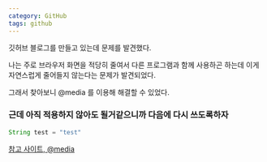 ```yaml
---
category: GitHub
tags: github
---
```

깃허브 블로그를 만들고 있는데 문제를 발견했다.

나는 주로 브라우저 화면을 적당히 줄여서 다른 프로그램과 함께 사용하곤 하는데 이게 자연스럽게 줄어들지 않는다는 문제가 발견되었다.

그래서 찾아보니 @media 를 이용해 해결할 수 있었다.

### 근데 아직 적용하지 않아도 될거같으니까 다음에 다시 쓰도록하자

```java
String test = "test"
```

[참고 사이트, @media](https://www.codingfactory.net/10534)
